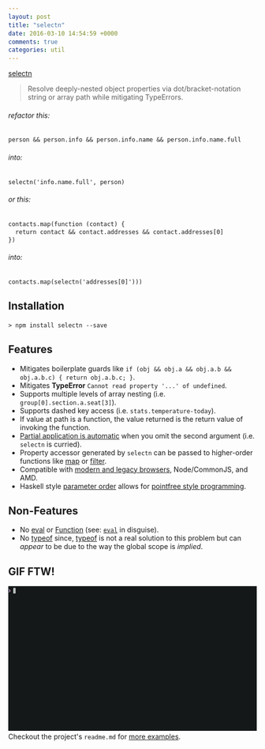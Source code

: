 ```yaml
---
layout: post
title: "selectn"
date: 2016-03-10 14:54:59 +0000
comments: true
categories: util 
---
```


[selectn](https://www.npmjs.com/package/selectn)
> Resolve deeply-nested object properties via dot/bracket-notation string or array path while mitigating TypeErrors.

###### refactor this:

    person && person.info && person.info.name && person.info.name.full

###### into:

    selectn('info.name.full', person)

###### or this:

    contacts.map(function (contact) {
      return contact && contact.addresses && contact.addresses[0]
    })

###### into:

    contacts.map(selectn('addresses[0]')))

## Installation

    > npm install selectn --save

## Features

  - Mitigates boilerplate guards like `if (obj && obj.a && obj.a.b && obj.a.b.c) { return obj.a.b.c; }`.
  - Mitigates **TypeError** `Cannot read property '...' of undefined`.
  - Supports multiple levels of array nesting (i.e. `group[0].section.a.seat[3]`).
  - Supports dashed key access (i.e. `stats.temperature-today`).
  - If value at path is a function, the value returned is the return value of invoking the function.
  - [Partial application is automatic][Un-bind your JS with curry] when you omit the second argument (i.e. `selectn` is curried).
  - Property accessor generated by `selectn` can be passed to higher-order functions like [map] or [filter].
  - Compatible with [modern and legacy browsers][browsers], Node/CommonJS, and AMD.
  - Haskell style [parameter order] allows for [pointfree style programming][Un-bind your JS with curry].

## Non-Features

  - No [eval][] or [Function][] (see: [`eval`][note] in disguise).
  - No [typeof][] since, [typeof][] is not a real solution to this problem but can _appear_ to be due to the way the global scope is _implied_.

## GIF FTW!

[![selectn](/images/selectn/selectn.gif)](https://www.npmjs.org/package/selectn)
Checkout the project's `readme.md` for [more examples](https://github.com/wilmoore/selectn.js#usage-examples).

[browsers]: https://saucelabs.com/u/selectn
[Function]: https://developer.mozilla.org/en-US/docs/JavaScript/Reference/Global_Objects/Function
[Un-bind your JS with curry]: https://medium.com/@wilmoore/un-bind-your-js-with-curry-a8657a4138cb#.6dswguc2q
[eval]: https://developer.mozilla.org/en-US/docs/JavaScript/Reference/Global_Objects/eval
[filter]: https://developer.mozilla.org/en-US/docs/Web/JavaScript/Reference/Global_Objects/Array/filter
[map]: https://developer.mozilla.org/en-US/docs/Web/JavaScript/Reference/Global_Objects/Array/map
[note]: https://developer.mozilla.org/en-US/docs/JavaScript/Reference/Operators/Member_Operators#Note_on_eval
[parameter order]: https://wiki.haskell.org/Parameter_order
[typeof]: https://developer.mozilla.org/en-US/docs/JavaScript/Reference/Operators/typeof
